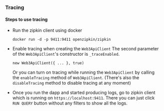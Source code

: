 ### Tracing

#### Steps to use tracing

- Run the zipkin client using docker

  ```
  docker run -d -p 9411:9411 openzipkin/zipkin
  ```

- Enable tracing when creating the `Web3ApiClient`
  The second parameter of the `Web3ApiClient`'s constructor is `_traceEnabled`.

  ```
  new Web3ApiClient({ ... }, true)
  ```

  Or you can turn on tracing while running the `Web3ApiClient` by calling the `enableTracing` method of `Web3ApiClient`. (There's also the `disableTracing` method to disable tracing at any moment)

- Once you run the dapp and started producing logs, go to zipkin client which is running on `https://localhost:9411`.
  There you can just click `RUN QUERY` button without any filters to show all the logs.
